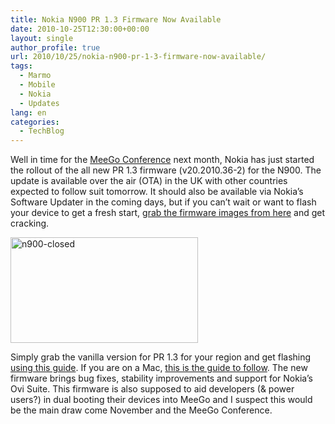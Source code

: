 ```yaml
---
title: Nokia N900 PR 1.3 Firmware Now Available
date: 2010-10-25T12:30:00+00:00
layout: single
author_profile: true
url: 2010/10/25/nokia-n900-pr-1-3-firmware-now-available/
tags:
  - Marmo
  - Mobile
  - Nokia
  - Updates
lang: en
categories: 
  - TechBlog
---
```

Well in time for the [MeeGo Conference](http://conference2010.meego.com/) next month, Nokia has just started the rollout of the all new PR 1.3 firmware (v20.2010.36-2) for the N900. The update is available over the air (OTA) in the UK with other countries expected to follow suit tomorrow. It should also be available via Nokia’s Software Updater in the coming days, but if you can’t wait or want to flash your device to get a fresh start, [grab the firmware images from here](http://tablets-dev.nokia.com/nokia_N900.php) and get cracking.

[<img title="n900-closed" border="0" alt="n900-closed" src="http://lh3.ggpht.com/_vaUVXcmC3OI/TMVxVp3vksI/AAAAAAAAC5o/zHMf-voiPr8/n900-closed_thumb%5B2%5D.jpg?imgmax=800" width="300" height="169" />](http://lh5.ggpht.com/_vaUVXcmC3OI/TMVxURGiI_I/AAAAAAAAC5k/V7WaW5dYUz4/s1600-h/n900-closed%5B5%5D.jpg)

Simply grab the vanilla version for PR 1.3 for your region and get flashing [using this guide](http://maemo.org/news/2010/02/05/how-to-hard-reset-the-n900-to-the-factory-state/). If you are on a Mac, [this is the guide to follow](http://maemo.org/news/2010/05/25/how-flash-the-n900-firmware-on-a-mac/). The new firmware brings bug fixes, stability improvements and support for Nokia’s Ovi Suite. This firmware is also supposed to aid developers (& power users?) in dual booting their devices into MeeGo and I suspect this would be the main draw come November and the MeeGo Conference.
